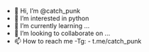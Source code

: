 - 👋 Hi, I’m @catch_punk
- 👀 I’m interested in python
- 🌱 I’m currently learning ...
- 💞️ I’m looking to collaborate on ...
- 📫 How to reach me 
-Tg: - t.me/catch_punk

<!---
punkhere/punkhere is a ✨ special ✨ repository because its `README.md` (this file) appears on your GitHub profile.
You can click the Preview link to take a look at your changes.
--->
